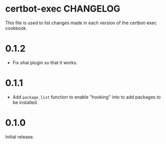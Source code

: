 # certbot-exec CHANGELOG

This file is used to list changes made in each version of the certbot-exec cookbook.

# 0.1.2

- Fix ohai plugin so that it works.

# 0.1.1

- Add `package_list` function to enable "hooking" into to add packages to be installed. 

# 0.1.0

Initial release.

